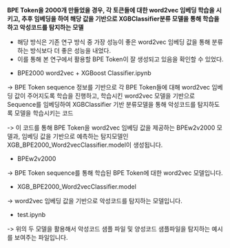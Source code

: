 **BPE Token을 2000개 만들었을 경우, 각 토큰들에 대한 word2vec 임베딩 학습을 시키고, 추후 임베딩을 하여 해당 값을 기반으로 XGBClassifier분류 모델을 통해 학습을 하고 악성코드를 탐지하는 모델**
- 해당 방식은 기존 연구 방식 중 가장 성능이 좋은 word2vec 임베딩 값을 통해 분류하는 방식보다 더 좋은 성능을 내었다.
- 이를 통해 본 연구에서 활용할 BPE Token이 잘 생성되고 있음을 확인할 수 있었다.

* BPE2000 word2vec + XGBoost Classifier.ipynb

-> BPE Token sequence 정보를 기반으로 각 BPE Token들에 대해 word2vec 임베딩 값이 주어지도록 학습을 진행하고, 학습시킨 word2vec 모델을 기반으로 Sequence를 임베딩하여 XGBClassifier 기반 분류모델을 통해 악성코드를 탐지하도록 모델을 학습시키는 코드

-> 이 코드를 통해 BPE Token을 word2vec 임베딩 값을 제공하는 BPEw2v2000 모델과, 임베딩 값을 기반으로 예측하는 탐지모델인 XGB_BPE2000_Word2vecClassifier.model이 생성됩니다.

* BPEw2v2000

-> BPE Token sequence를 통해 학습된 BPE Token에 대한 word2vec 모델입니다.

* XGB_BPE2000_Word2vecClassifier.model

-> word2vec 임베딩 값을 기반으로 악성코드를 탐지하는 모델입니다.

* test.ipynb

-> 위의 두 모델을 활용해서 악성코드 샘플 파일 및 양성코드 샘플파일을 탐지하는 예시를 보여주는 파일입니다.

